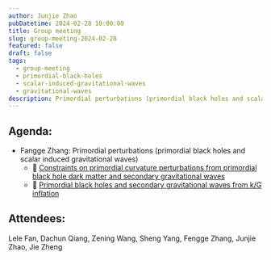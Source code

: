 ```yaml
---
author: Junjie Zhao
pubDatetime: 2024-02-28 10:00:00
title: Group meeting
slug: group-meeting-2024-02-28
featured: false
draft: false
tags:
  - group-meeting
  - primordial-black-holes
  - scalar-induced-gravitational-waves
  - gravitational-waves
description: Primordial perturbations (primordial black holes and scalar induced gravitational waves);
---
```


## Agenda:

- Fangge Zhang: Primordial perturbations (primordial black holes and scalar induced gravitational waves)
  - 📄 [Constraints on primordial curvature perturbations from primordial black hole dark matter and secondary gravitational waves](https://arxiv.org/abs/1907.11896)
  - 📄 [Primordial black holes and secondary gravitational waves from k/G inflation](https://arxiv.org/abs/2001.05909)

## Attendees:

Lele Fan, Dachun Qiang, Zening Wang, Sheng Yang, Fengge Zhang, Junjie Zhao, Jie Zheng
